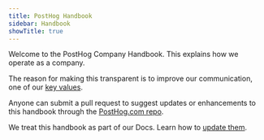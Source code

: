 ```yaml
---
title: PostHog Handbook
sidebar: Handbook
showTitle: true
---
```


Welcome to the PostHog Company Handbook. This explains how we operate as a company.

The reason for making this transparent is to improve our communication, one of our [key values](/handbook/company/values).

Anyone can submit a pull request to suggest updates or enhancements to this handbook through the [PostHog.com repo](https://github.com/posthog/posthog.com).

We treat this handbook as part of our Docs. Learn how to [update them](/updating-documentation).
